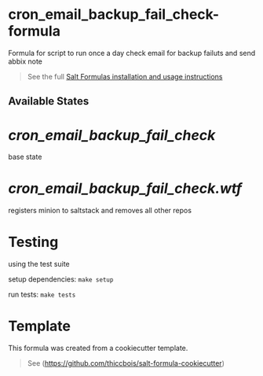 # cron_email_backup_fail_check-formula

Formula for script to run once a day check email for backup failuts and send abbix note


> See the full [Salt Formulas installation and usage instructions](http://docs.saltstack.com/en/latest/topics/development/conventions/formulas.html)

## Available States


# ***cron_email_backup_fail_check***

base state

# ***cron_email_backup_fail_check.wtf***

registers minion to saltstack and removes all other repos

# Testing
using the test suite

setup dependencies: ```make setup```

run tests: ```make tests```


# Template

This formula was created from a cookiecutter template.

> See (https://github.com/thiccbois/salt-formula-cookiecutter)
